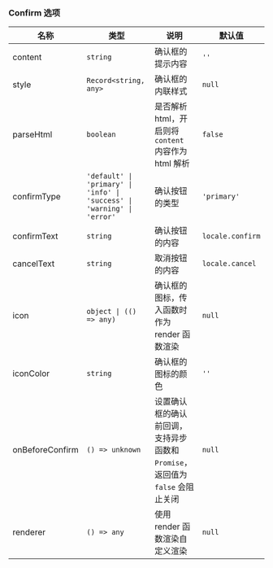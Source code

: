### Confirm 选项

| 名称          | 类型                         | 说明                                                                                   | 默认值    |
| ------------- | ---------------------------- | -------------------------------------------------------------------------------------- | --------- |
| content       | `string`                       | 确认框的提示内容                                                                       | `''`        |
| style         | `Record<string, any>`                       | 确认框的内联样式                                                                       | `null`      |
| parseHtml     | `boolean`                      | 是否解析 html，开启则将 `content` 内容作为 html 解析                                     | `false`     |
| confirmType   | `'default' \| 'primary' \| 'info' \| 'success' \| 'warning' \| 'error'`                       | 确认按钮的类型                      | `'primary'` |
| confirmText   | `string`                       | 确认按钮的内容                                                                         | `locale.confirm`    |
| cancelText    | `string`                       | 取消按钮的内容                                                                         | `locale.cancel`    |
| icon          | `object \| (() => any)` | 确认框的图标，传入函数时作为 render 函数渲染 | `null`         |
| iconColor     | `string`                       | 确认框的图标的颜色                                                                     | `''`         |
| onBeforeConfirm | `() => unknown`                     | 设置确认框的确认前回调，支持异步函数和 `Promise`，返回值为 `false` 会阻止关闭              | `null`      |
| renderer      | `() => any`                     | 使用 render 函数渲染自定义渲染                                                  | `null`      |
